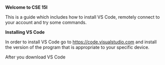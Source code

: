 __Welcome to CSE 15l__

This is a guide which includes how to install VS Code, remotely connect to your account and try some commands. 

__Installing VS Code__

In order to install VS Code go to https://code.visualstudio.com and install the version of the program that is appropriate 
to your specific device. 

After you download VS Code 
